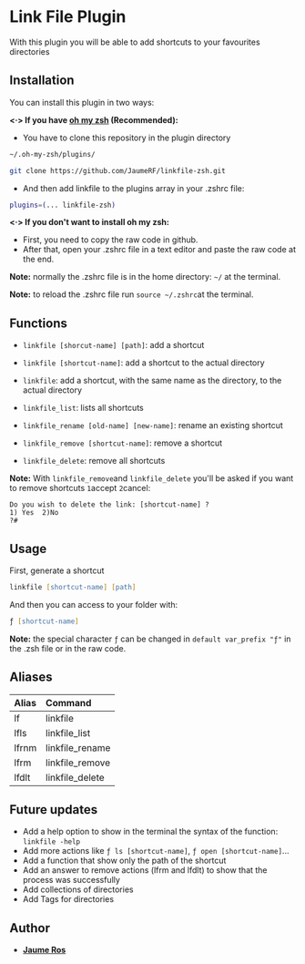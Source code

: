 # Link File Plugin

With this plugin you will be able to add shortcuts to your favourites directories 

## Installation 

You can install this plugin in two ways:

**<·> If you have [oh my zsh](https://ohmyz.sh/) (Recommended):**

- You have to clone this repository in the plugin directory
```zsh
~/.oh-my-zsh/plugins/

git clone https://github.com/JaumeRF/linkfile-zsh.git
````
- And then add linkfile to the plugins array in your .zshrc file:
```zsh
plugins=(... linkfile-zsh)
```


**<·> If you don\'t want to install oh my zsh:**

- First, you need to copy the raw code in github.
- After that, open your .zshrc file in a text editor and paste the raw code at the end.

**Note:** normally the .zshrc file is in the home directory: `~/` at the terminal.

**Note:** to reload the .zshrc file run `source ~/.zshrc`at the terminal.
## Functions

- `linkfile [shorcut-name] [path]`: add a shortcut
- `linkfile [shortcut-name]`: add a shortcut to the actual directory
- `linkfile`: add a shortcut, with the same name as the directory, to the actual directory 

- `linkfile_list`: lists all shortcuts

- `linkfile_rename [old-name] [new-name]`: rename an existing shortcut

- `linkfile_remove [shortcut-name]`: remove a shortcut

- `linkfile_delete`: remove all shortcuts

**Note:** With `linkfile_remove`and `linkfile_delete` you'll be asked if you want to remove shortcuts `1`accept `2`cancel:
```
Do you wish to delete the link: [shortcut-name] ?
1) Yes  2)No
?#
```
## Usage

First, generate a shortcut
```zsh
linkfile [shortcut-name] [path]
```
And then you can access to your folder with:
```zsh
ƒ [shortcut-name]
````
**Note:** the special character `ƒ` can be changed in `default var_prefix "ƒ"` in the .zsh file or in the raw code.

## Aliases 

| Alias     | Command           |
|:----------|:------------------|
| lf        | linkfile          |
| lfls      | linkfile_list     |
| lfrnm     | linkfile_rename   |
| lfrm      | linkfile_remove   |
| lfdlt     | linkfile_delete   |

## Future updates

- Add a help option to show in the terminal the syntax of the function: `linkfile -help`
- Add more actions like `ƒ ls [shortcut-name]`, `ƒ open [shortcut-name]`...
- Add a function that show only the path of the shortcut
- Add an answer to remove actions (lfrm and lfdlt) to show that the process was successfully
- Add collections of directories
- Add Tags for directories

## Author

- **[Jaume Ros](https://github.com/JaumeRF)**
